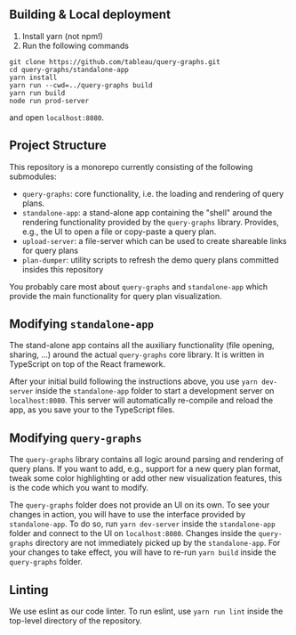 ## Building & Local deployment

1. Install yarn (not npm!)
2. Run the following commands

```shell
git clone https://github.com/tableau/query-graphs.git
cd query-graphs/standalone-app
yarn install
yarn run --cwd=../query-graphs build
yarn run build
node run prod-server
```

and open `localhost:8080`.

## Project Structure

This repository is a monorepo currently consisting of the following submodules:

* `query-graphs`: core functionality, i.e. the loading and rendering of query plans.
* `standalone-app`: a stand-alone app containing the "shell" around the rendering functionality provided by the `query-graphs` library. Provides, e.g., the UI to open a file or copy-paste a query plan.
* `upload-server`: a file-server which can be used to create shareable links for query plans
* `plan-dumper`: utility scripts to refresh the demo query plans committed insides this repository

You probably care most about `query-graphs` and `standalone-app` which provide the main functionality for query plan visualization.

## Modifying `standalone-app`

The stand-alone app contains all the auxiliary functionality (file opening, sharing, ...) around the actual `query-graphs` core library. It is written in TypeScript on top of the React framework.

After your initial build following the instructions above, you use `yarn dev-server` inside the `standalone-app` folder to start a development server on `localhost:8080`. This server will automatically re-compile and reload the app, as you save your to the TypeScript files.

## Modifying `query-graphs`

The `query-graphs` library contains all logic around parsing and rendering of query plans.
If you want to add, e.g., support for a new query plan format, tweak some color highlighting or add other new visualization features, this is the code which you want to modify.

The `query-graphs` folder does not provide an UI on its own.
To see your changes in action, you will have to use the interface provided by `standalone-app`.
To do so, run `yarn dev-server` inside the `standalone-app` folder and connect to the UI on `localhost:8080`.
Changes inside the `query-graphs` directory are not immediately picked up by the `standalone-app`. 
For your changes to take effect, you will have to re-run `yarn build` inside the `query-graphs` folder.

## Linting

We use eslint as our code linter.
To run eslint, use `yarn run lint` inside the top-level directory of the repository.